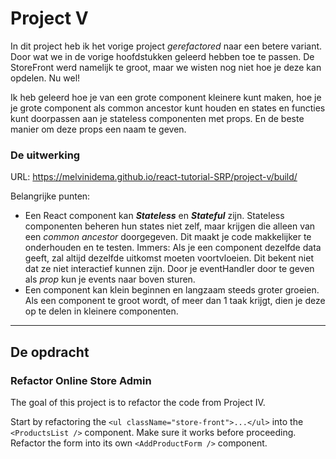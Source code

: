 # Project V

In dit project heb ik het vorige project *gerefactored* naar een betere variant. Door wat we in de vorige hoofdstukken geleerd hebben toe te passen. De StoreFront werd namelijk te groot, maar we wisten nog niet hoe je deze kan opdelen. Nu wel!

Ik heb geleerd hoe je van een grote component kleinere kunt maken, hoe je je grote component als common ancestor kunt houden en states en functies kunt doorpassen aan je stateless componenten met props. En de beste manier om deze props een naam te geven. 

### De uitwerking
URL: https://melvinidema.github.io/react-tutorial-SRP/project-v/build/

Belangrijke punten:
- Een React component kan ***Stateless*** en ***Stateful*** zijn. Stateless componenten beheren hun states niet zelf, maar krijgen die alleen van een *common ancestor* doorgegeven. Dit maakt je code makkelijker te onderhouden en te testen. Immers: Als je een component dezelfde data geeft, zal altijd dezelfde uitkomst moeten voortvloeien. Dit bekent niet dat ze niet interactief kunnen zijn. Door je eventHandler door te geven als *prop* kun je events naar boven sturen.
- Een component kan klein beginnen en langzaam steeds groter groeien. Als een component te groot wordt, of meer dan 1 taak krijgt, dien je deze op te delen in kleinere componenten.

---
## De opdracht
### Refactor Online Store Admin
The goal of this project is to refactor the code from Project IV.

Start by refactoring the `<ul className="store-front">...</ul>` into the `<ProductsList />` component. Make sure it works before proceeding.
Refactor the form into its own `<AddProductForm />` component.